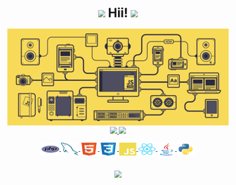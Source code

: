 <div align="center">
  <h1><img src="https://media.giphy.com/media/mGcNjsfWAjY5AEZNw6/giphy.gif" width="50"> Hii! <img src="https://media.giphy.com/media/hvRJCLFzcasrR4ia7z/giphy.gif" width="28"></h1>
  <img  src="https://raw.githubusercontent.com/hebertdev/hebertdev/master/img/javascript.gif" />
</div>


<div align="center">
  <a href="https://github.com/gian-sosa">
  <img height="180em" src="https://github-readme-stats.vercel.app/api?username=gian-sosa&show_icons=true&include_all_commits=true&count_private=true"/>
  <img height="180em" src="https://github-readme-stats.vercel.app/api/top-langs/?username=gian-sosa&layout=compact&langs_count=7"/>
</div>

<div align="center">
  <br>
  <img align="center" alt="Gian-PHP" height="30" width="40" src="https://raw.githubusercontent.com/devicons/devicon/master/icons/php/php-original.svg">
    <img align="center" alt="Gian-MySql" height="30" width="40" src="https://raw.githubusercontent.com/devicons/devicon/master/icons/mysql/mysql-original.svg">
  <img align="center" alt="Gian-HTML" height="30" width="40" src="https://raw.githubusercontent.com/devicons/devicon/master/icons/html5/html5-original.svg">
  <img align="center" alt="Gian-CSS" height="30" width="40" src="https://raw.githubusercontent.com/devicons/devicon/master/icons/css3/css3-original.svg">
  <img align="center" alt="Gian-Js" height="30" width="40" src="https://raw.githubusercontent.com/devicons/devicon/master/icons/javascript/javascript-plain.svg">
  <img align="center" alt="Gian-React" height="30" width="40" src="https://raw.githubusercontent.com/devicons/devicon/master/icons/react/react-original.svg">
  <img align="center" alt="Gian-Java" height="30" width="40" src="https://raw.githubusercontent.com/devicons/devicon/master/icons/java/java-original.svg">
  <img align="center" alt="Gian-Python" height="30" width="40" src="https://raw.githubusercontent.com/devicons/devicon/master/icons/python/python-original.svg"><br><br>
  <p align="center"> <img align="center" src="https://profile-counter.glitch.me/gian-sosa/count.svg" /></p>
  
</div>

<!--
<div align="center">
  <a href="https://github.com/gian-sosa">
  <img height="180em" src="https://github-readme-stats.vercel.app/api?username=gian-sosa&show_icons=true&theme=dracula&include_all_commits=true&count_private=true"/>
  <img height="180em" src="https://github-readme-stats.vercel.app/api/top-langs/?username=gian-sosa&layout=compact&langs_count=7&theme=dracula"/>
</div>
**gian-sosa/gian-sosa** is a ✨ _special_ ✨ repository because its `README.md` (this file) appears on your GitHub profile.

Here are some ideas to get you started:

- 🔭 I’m currently working on ...
- 🌱 I’m currently learning ...
- 👯 I’m looking to collaborate on ...
- 🤔 I’m looking for help with ...
- 💬 Ask me about ...
- 📫 How to reach me: ...
- 😄 Pronouns: ...
- ⚡ Fun fact: ...

-->
